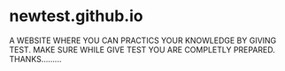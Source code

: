 # newtest.github.io
A WEBSITE WHERE YOU CAN PRACTICS YOUR KNOWLEDGE BY GIVING TEST. MAKE SURE WHILE GIVE TEST YOU ARE COMPLETLY PREPARED. THANKS.........
